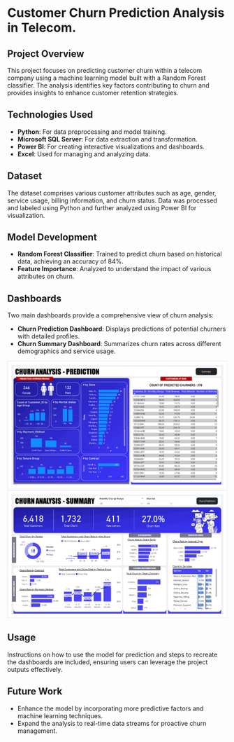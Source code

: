 # Customer Churn Prediction Analysis in Telecom.

## Project Overview
This project focuses on predicting customer churn within a telecom company using a machine learning model built with a Random Forest classifier. The analysis identifies key factors contributing to churn and provides insights to enhance customer retention strategies.

## Technologies Used
- **Python**: For data preprocessing and model training.
- **Microsoft SQL Server**: For data extraction and transformation.
- **Power BI**: For creating interactive visualizations and dashboards.
- **Excel**: Used for managing and analyzing data.

## Dataset
The dataset comprises various customer attributes such as age, gender, service usage, billing information, and churn status. Data was processed and labeled using Python and further analyzed using Power BI for visualization.

## Model Development
- **Random Forest Classifier**: Trained to predict churn based on historical data, achieving an accuracy of 84%.
- **Feature Importance**: Analyzed to understand the impact of various attributes on churn.

## Dashboards
Two main dashboards provide a comprehensive view of churn analysis:
- **Churn Prediction Dashboard**: Displays predictions of potential churners with detailed profiles.
- **Churn Summary Dashboard**: Summarizes churn rates across different demographics and service usage.

![Churn Prediction Dashboard](./Churn_analysis_prediction.png)
![Churn Summary Dashboard](./Churn_analysis_summary.png)

## Usage
Instructions on how to use the model for prediction and steps to recreate the dashboards are included, ensuring users can leverage the project outputs effectively.

## Future Work
- Enhance the model by incorporating more predictive factors and machine learning techniques.
- Expand the analysis to real-time data streams for proactive churn management.

